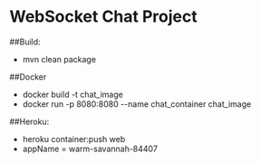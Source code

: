 # WebSocket Chat Project

##Build:
  - mvn clean package

##Docker
  - docker build -t chat_image
  - docker run -p 8080:8080 --name chat_container chat_image
  
##Heroku:
  - heroku container:push web
  - appName =  warm-savannah-84407